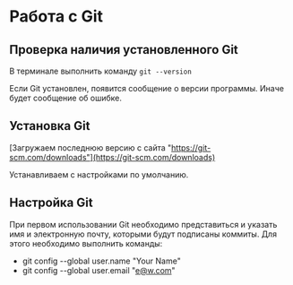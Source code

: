 # Работа с Git

## Проверка наличия установленного Git

В терминале выполнить команду ```git --version```

Если Git установлен, появится сообщение о версии программы. Иначе будет сообщение об ошибке.

## Установка Git

[Загружаем последнюю версию с сайта "https://git-scm.com/downloads"](https://git-scm.com/downloads)

Устанавливаем с настройками по умолчанию.

## Настройка Git

При первом использовании Git необходимо представиться и указать имя и электронную почту, которыми будут подписаны коммиты. Для этого необходимо выполнить команды:
* git config --global user.name "Your Name"
* git config --global user.email "e@w.com"

